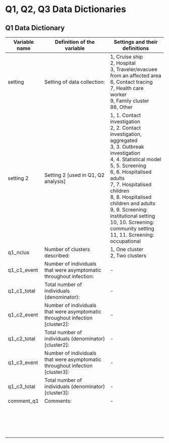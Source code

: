 
# Q1, Q2, Q3 Data Dictionaries

## Q1 Data Dictionary

|          Variable name                                                                | Definition of the variable                                       | Settings and their definitions                                               |
|---------------------------------------------------------------------------------------|------------------------------------------------------------------|------------------------------------------------------------------------------|
|setting	                                                                            |Setting of data collection:	                                   |1, Cruise ship <br /> 2, Hospital<br /> 3, Traveler/evacuee from an affected area<br /> 6, Contact tracing<br /> 7, Health care worker<br /> 9, Family cluster<br /> 88, Other|
|setting 2	                                                                            |Setting 2 [used in Q1, Q2 analysis]                               |1, 1. Contact investigation <br />2, 2. Contact investigation, aggregated <br /> 3, 3. Outbreak investigation <br /> 4, 4. Statistical model <br /> 5, 5. Screening <br /> 6, 6. Hospitalised adults <br /> 7, 7. Hospitalised children <br /> 8, 8. Hospitalised children and adults <br />9, 9. Screening: institutional setting <br />10, 10. Screening: community setting<br /> 11, 11. Screening: occupational|
|q1_nclus	                                                                            |Number of clusters described:                                     |1, One cluster <br /> 2, Two clusters|
|q1_c1_event	                                                                        |Number of individuals that were asymptomatic throughout infection:|	-                                         |	
|q1_c1_total|	Total number of individuals (denominator):|	-|
|q1_c2_event|	Number of individuals that were asymptomatic throughout infection [cluster2]:|	-|
|q1_c2_total|	Total number of individuals (denominator) [cluster2]:|	-|
|q1_c3_event|	Number of individuals that were asymptomatic throughout infection [cluster3]:|	-|
|q1_c3_total|	Total number of individuals (denominator) [cluster3]:|	-|
|comment_q1|	Comments:|	-|
|||
|||
|||
|||
|||
|||
|||
|||
|||
|||
|||
|||
|||
|||
|||
|||
|||
